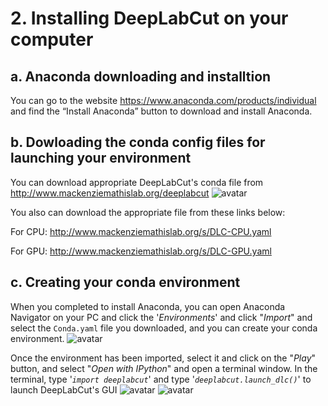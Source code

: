 # 2. Installing DeepLabCut on your computer
## a. Anaconda downloading and installtion 
You can go to the website <https://www.anaconda.com/products/individual> and find the “Install Anaconda” button to download and install Anaconda.

## b. Dowloading the conda config files for launching your environment
You can download appropriate DeepLabCut's conda file from <http://www.mackenziemathislab.org/deeplabcut>
![avatar](E:/Project/images/Conda.png)


You also can download the appropriate file from these links below:

For CPU: <http://www.mackenziemathislab.org/s/DLC-CPU.yaml>

For GPU: <http://www.mackenziemathislab.org/s/DLC-GPU.yaml>

## c. Creating your conda environment
When you completed to install Anaconda, you can open Anaconda Navigator on your PC and click the '*Environments*' and click "*Import*" and select the `Conda.yaml` file you downloaded, and you can create your conda environment.
![avatar](E:/Project/images/P7.png)

Once the environment has been imported, select it and click on the "*Play*" button, and select "*Open with IPython*" and open a terminal window.
In the terminal, type '*`import deeplabcut`*' and type '*`deeplabcut.launch_dlc()`*' to launch DeepLabCut's GUI
![avatar](E:/Project/images/P8.png)
![avatar](E:/Project/images/P9.png)
